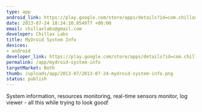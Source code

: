 ```yaml
--- 
type: app
android_link: https://play.google.com/store/apps/details?id=com.chillax.mydroid
date: 2013-07-24 18:24:10.854977 +00:00
email: chillaxlabs@gmail.com
developer: Chillax Labs
title: MyDroid System Info
devices: 
- android
developer_link: https://play.google.com/store/apps/details?id=com.chillax.mydroid
permalink: /app/mydroid-system-info
targetMarket: Both
thumb: /uploads/app/2013-07/2013-07-24-mydroid-system-info.png
status: publish
---
```


System information, resources monitoring, real-time sensors monitor, log viewer - all this while trying to look good!

